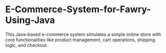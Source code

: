 # E-Commerce-System-for-Fawry-Using-Java
This Java-based e-commerce system simulates a simple online store with core functionalities like product management, cart operations, shipping logic, and checkout.
